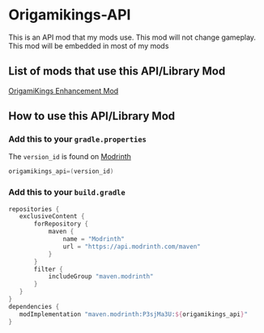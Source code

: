 # Origamikings-API
This is an API mod that my mods use. This mod will not change gameplay. This mod will be embedded in most of my mods
 

## List of mods that use this API/Library Mod
[OrigamiKings Enhancement Mod](https://modrinth.com/mod/origamikings-enhancement-mod)

## How to use this API/Library Mod
### Add this to your `gradle.properties`
The `version_id` is found on [Modrinth](https://modrinth.com/mod/origamikings-api/versions)
```gradle
origamikings_api=(version_id)
```
### Add this to your `build.gradle`
 ```gradle
 repositories {
    exclusiveContent {
        forRepository {
            maven {
                name = "Modrinth"
                url = "https://api.modrinth.com/maven"
            }
        }
        filter {
            includeGroup "maven.modrinth"
        }
    }
}
dependencies {
    modImplementation "maven.modrinth:P3sjMa3U:${origamikings_api}"
}
 ```
